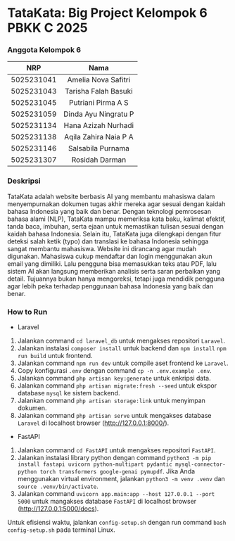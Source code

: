 # TataKata: Big Project Kelompok 6 PBKK C 2025

### Anggota Kelompok 6
|    NRP     |      Nama      |
| :--------: | :------------: |
| 5025231041 | Amelia Nova Safitri |
| 5025231043 | Tarisha Falah Basuki |
| 5025231045 | Putriani Pirma A S |
| 5025231059 | Dinda Ayu Ningratu P |
| 5025231134 | Hana Azizah Nurhadi |
| 5025231138 | Aqila Zahira Naia P A |
| 5025231146 | Salsabila Purnama |
| 5025231307 | Rosidah Darman |

### Deskripsi
  TataKata adalah website berbasis AI yang membantu mahasiswa dalam menyempurnakan dokumen tugas akhir mereka agar sesuai dengan kaidah bahasa Indonesia yang baik dan benar. Dengan teknologi pemrosesan bahasa alami (NLP), TataKata mampu memeriksa kata baku, kalimat efektif, tanda baca, imbuhan, serta ejaan untuk memastikan tulisan sesuai dengan kaidah bahasa Indonesia. Selain itu, TataKata juga dilengkapi dengan fitur deteksi salah ketik (typo) dan translasi ke bahasa Indonesia sehingga sangat membantu mahasiswa.
Website ini dirancang agar mudah digunakan. Mahasiswa cukup mendaftar dan login menggunakan akun email yang dimiliki. Lalu pengguna bisa memasukkan teks atau PDF, lalu sistem AI akan langsung memberikan analisis serta saran perbaikan yang detail. Tujuannya bukan hanya mengoreksi, tetapi juga mendidik pengguna agar lebih peka terhadap penggunaan bahasa Indonesia yang baik dan benar.

### How to Run
- Laravel
1. Jalankan command ```cd laravel_db``` untuk mengakses repositori ```Laravel```.
2. Jalankan instalasi ```composer install``` untuk backend dan ```npm install``` ```npm run build``` untuk frontend.
3. Jalankan command ```npm run dev``` untuk compile aset frontend ke ```Laravel```.
4. Copy konfigurasi ```.env``` dengan command ```cp -n .env.example .env```.
5. Jalankan command ```php artisan key:generate``` untuk enkripsi data.
6. Jalankan command ```php artisan migrate:fresh --seed``` untuk ekspor database ```mysql``` ke sistem backend.
7. Jalankan command ```php artisan storage:link``` untuk menyimpan dokumen.
8. Jalankan command ```php artisan serve``` untuk mengakses database ```Laravel``` di localhost browser (http://127.0.0.1:8000/).

- FastAPI
1. Jalankan command ```cd FastAPI``` untuk mengakses repositori ```FastAPI```.
2. Jalankan instalasi library python dengan command ```python3 -m pip install fastapi uvicorn python-multipart pydantic mysql-connector-python torch transformers google-genai pymupdf```. Jika Anda menggunakan virtual environment, jalankan ```python3 -m venv .venv``` dan ```source .venv/bin/activate```.
3. Jalankan command ```uvicorn app.main:app --host 127.0.0.1 --port 5000``` untuk mangakses database ```FastAPI``` di localhost browser (http://127.0.0.1:5000/docs).

Untuk efisiensi waktu, jalankan ```config-setup.sh``` dengan run command ```bash config-setup.sh``` pada terminal Linux.
